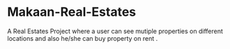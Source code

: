 # Makaan-Real-Estates

A Real Estates Project where a user can see mutiple properties on different locations  and also he/she can buy property on rent .
